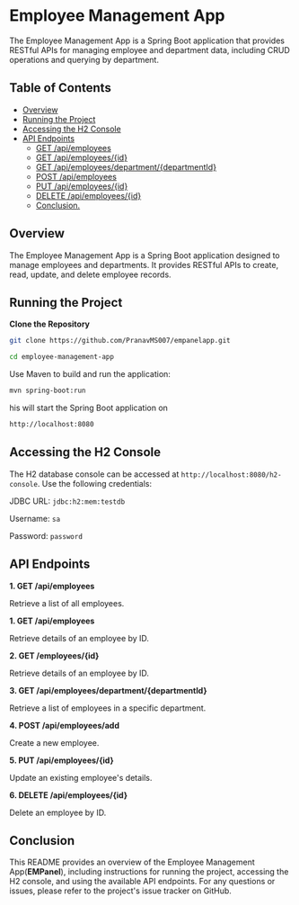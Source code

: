 # Employee Management App

The Employee Management App is a Spring Boot application that provides RESTful APIs for managing employee and department data, including CRUD operations and querying by department.

## Table of Contents

- [Overview](#overview)
- [Running the Project](#running-the-project)
- [Accessing the H2 Console](#accessing-the-h2-console)
- [API Endpoints](#api-endpoints)
  - [GET /api/employees](#get-employees)
  - [GET /api/employees/{id}](#get-employeesid)
  - [GET /api/employees/department/{departmentId}](#get-employeesdepartmentdepartmentid)
  - [POST /api/employees](#post-employees)
  - [PUT /api/employees/{id}](#put-employeesid)
  - [DELETE /api/employees/{id}](#delete-employeesid)
  - [Conclusion.](#Conclusion)

## Overview

The Employee Management App is a Spring Boot application designed to manage employees and departments. It provides RESTful APIs to create, read, update, and delete employee records.

## Running the Project

**Clone the Repository**

   ```sh
   git clone https://github.com/PranavMS007/empanelapp.git
   
   cd employee-management-app
```
Use Maven to build and run the application:
```sh
mvn spring-boot:run
```

his will start the Spring Boot application on 
```sh
http://localhost:8080
```
## Accessing the H2 Console
The H2 database console can be accessed at `http://localhost:8080/h2-console`. Use the following credentials:

JDBC URL: `jdbc:h2:mem:testdb`

Username: `sa`

Password: `password`

## API Endpoints

**1. GET /api/employees**

   Retrieve a list of all employees.


  **1. GET /api/employees**

   Retrieve details of an employee by ID.   
  
**2. GET /employees/{id}**

  Retrieve details of an employee by ID.


**3. GET /api/employees/department/{departmentId}**
  
  Retrieve a list of employees in a specific department.

**4. POST /api/employees/add**

Create a new employee.

   
**5. PUT /api/employees/{id}**
  
  Update an existing employee's details.
  
 
**6. DELETE /api/employees/{id}**

Delete an employee by ID.

## Conclusion

This README provides an overview of the Employee Management App(**EMPanel**), including instructions for running the project, accessing the H2 console, and using the available API endpoints. For any questions or issues, please refer to the project's issue tracker on GitHub.
